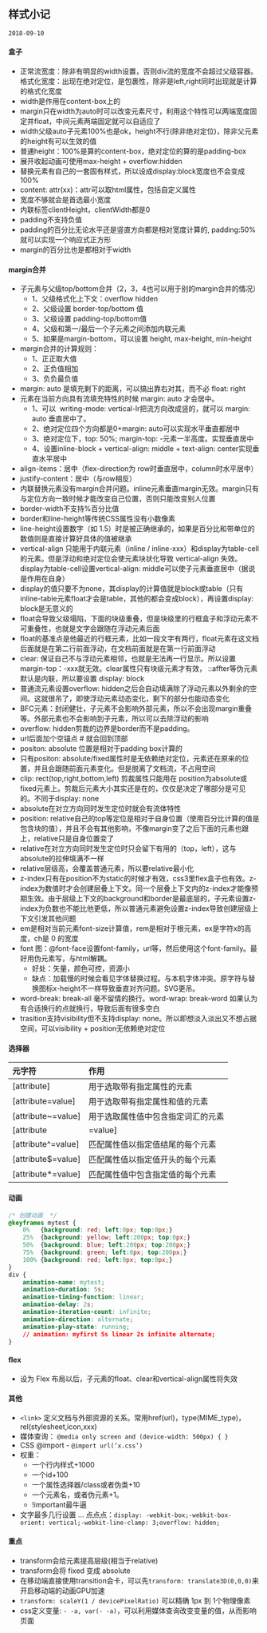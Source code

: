 ## 样式小记
`2018-09-10`

#### 盒子

- 正常流宽度：除非有明显的width设置，否则div流的宽度不会超过父级容器。格式化宽度：出现在绝对定位，是包裹性，除非是left,right同时出现就是计算的格式化宽度
- width是作用在content-box上的
- margin只在width为auto时可以改变元素尺寸，利用这个特性可以两端宽度固定并float，中间元素两端固定就可以自适应了
- width父级auto子元素100%也是ok，height不行(除非绝对定位)，除非父元素的height有可以生效的值
- 普通height：100%是算的content-box，绝对定位的算的是padding-box
- 展开收起动画可使用max-height + overflow:hidden
- 替换元素有自己的一套固有样式，所以设成display:block宽度也不会变成100%
- content: attr(xx)：attr可以取html属性，包括自定义属性
- 宽度不够就会是首选最小宽度
- 内联标签clientHeight，clientWidth都是0
- padding不支持负值
- padding的百分比无论水平还是竖直方向都是相对宽度计算的, padding:50%就可以实现一个响应式正方形
- margin的百分比也是都相对于width

#### margin合并
- 子元素与父级top/bottom合并（2，3，4也可以用于别的margin合并的情况）
    - 1、父级格式化上下文：overflow hidden
    - 2、父级设置 border-top/bottom 值
    - 3、父级设置 padding-top/bottom值
    - 4、父级和第一/最后一个子元素之间添加内联元素
    - 5、如果是margin-bottom，可以设置 height, max-height, min-height
- margin合并的计算规则：
    - 1、正正取大值
    - 2、正负值相加
    - 3、负负最负值
- margin: auto 是填充剩下的距离，可以搞出靠右对其，而不必 float: right
- 元素在当前方向具有流填充特性的时候 margin: auto 才会居中。
    - 1、可以  writing-mode: vertical-lr把流方向改成竖的，就可以 margin: auto 垂直居中了。
    - 2、绝对定位四个方向都是0+margin: auto可以实现水平垂直都居中
    - 3、绝对定位下，top: 50%; margin-top: -元素一半高度。实现垂直居中
    - 4、设置inline-block + vertical-align: middle + text-align: center实现垂直水平居中
- align-items：居中（flex-direction为 row时垂直居中，column时水平居中）
- justify-content：居中（与row相反）
- 内联替换元素没有margin合并问题。inline元素垂直margin无效。margin只有与定位方向一致时候才能改变自己位置，否则只能改变别人位置
- border-width不支持%百分比值
- border和line-height等传统CSS属性没有小数像素
- line-height设置数字（如 1.5）时是被正确继承的，如果是百分比和带单位的数值则是直接计算好具体的值被继承
- vertical-align 只能用于内联元素（inline / inline-xxx）和display为table-cell的元素。但是浮动和绝对定位会使元素块状化导致 vertical-align 失效。display为table-cell设置vertical-align: middle可以使子元素垂直居中（据说是作用在自身）
- display的值只要不为none，其display的计算值就是block或table（只有 inline-table元素float才会是table，其他的都会变成block），再设置display: block是无意义的
- float会导致父级塌陷，下面的块级重叠，但是块级里的行框盒子和浮动元素不可重叠性，也就是文字会跟随在浮动元素后面
- float的基准点是他最近的行框元素，比如一段文字有两行，float元素在这文档后面就是在第二行前面浮动，在文档前面就是在第一行前面浮动
- clear: 保证自己不与浮动元素相邻，也就是无法再一行显示。所以设置margin-top：-xxx就无效。clear属性只有块级元素才有效， ::affter等伪元素默认是内联，所以要设置 display: block
- 普通流元素设置overflow: hidden之后会自动填满除了浮动元素以外剩余的空间。这就很吊了，即使浮动元素动态变化，剩下的部分也能动态变化
- BFC元素：封闭健壮，子元素不会影响外部元素，所以不会出现margin重叠等。外部元素也不会影响到子元素，所以可以去除浮动的影响
- overflow: hidden剪裁的边界是border而不是padding。
- url后面加个空锚点 # 就会回到顶部
- positon: absolute 位置是相对于padding box计算的
- 只有positon: absolute/fixed属性时是无依赖绝对定位，元素还在原来的位置，并且会跟随前面元素变化。但是脱离了文档流，不占用空间
- clip: rect(top,right,bottom,left) 剪裁属性只能用在 position为absolute或fixed元素上。剪裁后元素大小其实还是在的，仅仅是决定了哪部分是可见的。不同于display: none
- absolute在对立方向同时发生定位时就会有流体特性
- position: relative自己的top等定位是相对于自身位置（使用百分比计算的值是包含块的值），并且不会有其他影响，不像margin变了之后下面的元素也跟上，relative只是自身位置变了
- relative在对立方向同时发生定位时只会留下有用的（top，left），这与absolute的拉伸填满不一样
- relative层级高，会覆盖普通元素，所以要relative最小化
- z-index只有在position不为static的时候才有效，css3里flex盒子也有效。z-index为数值时才会创建层叠上下文。同一个层叠上下文内的z-index才能像预期生效。由于层级上下文的background和border是最底层的，子元素设置z-index为负数也不能比他更低，所以普通元素避免设置z-index导致创建层级上下文引发其他问题
- em是相对当前元素font-size计算值，rem是相对于根元素，ex是字符x的高度，ch是 0 的宽度
- font 图：@font-face设置font-family，url等，然后使用这个font-family。最好用伪元素写，与html解耦。
    - 好处：矢量，颜色可控，资源小
    - 缺点：加载慢的时候会看见字体替换过程。与本机字体冲突。原字符与替换图标x-height不一样导致垂直对齐问题。SVG更吊。
- word-break: break-all   毫不留情的换行。word-wrap: break-word  如果认为有合适换行的点就换行，导致后面有很多空白
- trasition支持visibility但不支持display: none。所以即想淡入淡出又不想占据空间，可以visibility + position无依赖绝对定位

#### 选择器

| 元字符 | 作用 |
| :------| :------ |
| [attribute] | 用于选取带有指定属性的元素 |
| [attribute=value] | 用于选取带有指定属性和值的元素 |
| [attribute~=value] | 用于选取属性值中包含指定词汇的元素 |
| [attribute|=value] | 用于选取带有以指定值开头的属性值的元素，该值必须是整个单词 |
| [attribute^=value] | 匹配属性值以指定值结尾的每个元素 |
| [attribute$=value]	 | 匹配属性值以指定值开头的每个元素 |
| [attribute*=value] | 匹配属性值中包含指定值的每个元素 |

#### 动画

```css
/* 创建动画  */
@keyframes mytest {
	0%   {background: red; left:0px; top:0px;}
	25%  {background: yellow; left:200px; top:0px;}
	50%  {background: blue; left:200px; top:200px;}
	75%  {background: green; left:0px; top:200px;}
	100% {background: red; left:0px; top:0px;}
}
div {
	animation-name: mytest;
	animation-duration: 5s;
	animation-timing-function: linear;
	animation-delay: 2s;
	animation-iteration-count: infinite;
	animation-direction: alternate;
	animation-play-state: running;
	// animation: myfirst 5s linear 2s infinite alternate;
}
```

#### flex
- 设为 Flex 布局以后，子元素的float、clear和vertical-align属性将失效

#### 其他
- `<link>` 定义文档与外部资源的关系。常用href(url)，type(MIME_type)，rel(stylesheet,icon,xxx)
- 媒体查询： `@media only screen and (device-width: 500px) { }`
- CSS @import - `@import url(‘x.css’)`
- 权重：
    - 一个行内样式+1000
    - 一个id+100
    - 一个属性选择器/class或者伪类+10
    - 一个元素名，或者伪元素+1。
    - !important最牛逼
- 文字最多几行设置 … 点点点：`display: -webkit-box;-webkit-box-orient: vertical;-webkit-line-clamp: 3;overflow: hidden;`

#### 重点
- transform会给元素提高层级(相当于relative)
- transform会将 fixed 变成 absolute
- 在移动端直接使用transition会卡，可以先`transform: translate3D(0,0,0)`来开启移动端的动画GPU加速
- `transform: scaleY(1 / devicePixelRatio)` 可以精确 1px 到 1个物理像素
- css定义变量: `- -a, var(- -a)`，可以利用媒体查询改变变量的值，从而影响页面


